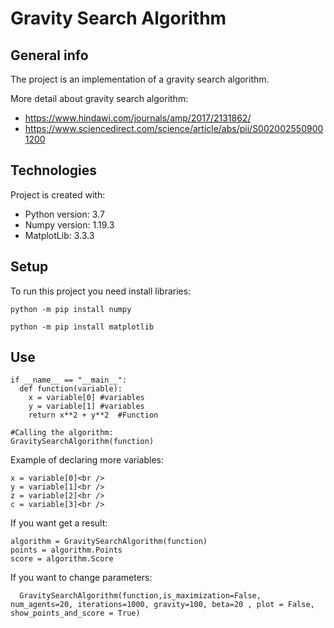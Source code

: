 # Gravity Search Algorithm

## General info
The project is an implementation of a gravity search algorithm.

More detail about gravity search algorithm: 
* https://www.hindawi.com/journals/amp/2017/2131862/
* https://www.sciencedirect.com/science/article/abs/pii/S0020025509001200

## Technologies
Project is created with:
* Python version: 3.7 
* Numpy version: 1.19.3 
* MatplotLib: 3.3.3 

## Setup 
To run this project you need install libraries:
```
python -m pip install numpy
```
```
python -m pip install matplotlib
```

## Use 

```
if __name__ == "__main__":
  def function(variable):
    x = variable[0] #variables
    y = variable[1] #variables
    return x**2 + y**2  #Function
    
#Calling the algorithm: 
GravitySearchAlgorithm(function) 
```

Example of declaring more variables:<br />
```
x = variable[0]<br />
y = variable[1]<br />
z = variable[2]<br />
c = variable[3]<br />
```

If you want get a result: <br />
```
algorithm = GravitySearchAlgorithm(function)
points = algorithm.Points 
score = algorithm.Score 
```

If you want to change parameters: <br />
```
  GravitySearchAlgorithm(function,is_maximization=False, num_agents=20, iterations=1000, gravity=100, beta=20 , plot = False, show_points_and_score = True)
```
